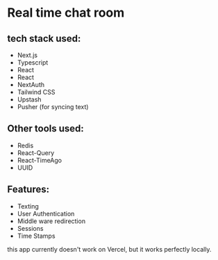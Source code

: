 # Real time chat room

[//]: # (![Alt text]&#40;./assets/img_1.png&#41;)

[//]: # (![Alt text]&#40;./assets/img.png&#41;)

## tech stack used:
- Next.js
- Typescript
- React
- React
- NextAuth
- Tailwind CSS
- Upstash
- Pusher (for syncing text)
## Other tools used:
- Redis
- React-Query
- React-TimeAgo
- UUID
## Features:
- Texting
- User Authentication
- Middle ware redirection
- Sessions
- Time Stamps

this app currently doesn't work on Vercel, but it works perfectly locally.